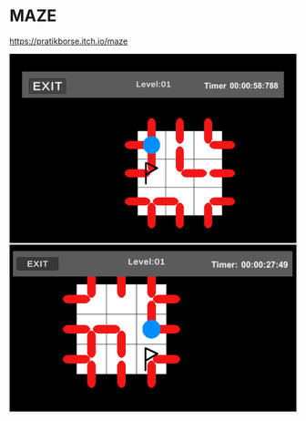 # MAZE
https://pratikborse.itch.io/maze


![Maze](https://github.com/Zepar99/MAZE/blob/main/maze.PNG)
![Maze](https://github.com/Zepar99/MAZE/blob/main/Maze3.PNG)
